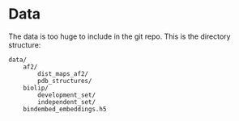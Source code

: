# Data
The data is too huge to include in the git repo. This is the directory structure:

```
data/
    af2/
        dist_maps_af2/
        pdb_structures/
    biolip/
        development_set/
        independent_set/
    bindembed_embeddings.h5
```